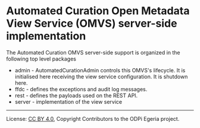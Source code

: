 <!-- SPDX-License-Identifier: CC-BY-4.0 -->
<!-- Copyright Contributors to the ODPi Egeria project. -->

# Automated Curation Open Metadata View Service (OMVS) server-side implementation

The Automated Curation OMVS server-side support is organized in the following top level packages 

* admin -  AutomatedCurationAdmin controls this OMVS's lifecycle. It is initialised here receiving the view service configuration. It is shutdown here.
* ffdc - defines the exceptions and audit log messages.
* rest - defines the payloads used on the REST API.
* server - implementation of the view service

----
License: [CC BY 4.0](https://creativecommons.org/licenses/by/4.0/),
Copyright Contributors to the ODPi Egeria project.